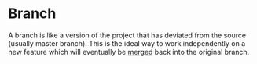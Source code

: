 # Branch
A branch is like a version of the project that has deviated from the source (usually master branch). This is the ideal way to work independently on a new feature which will eventually be [merged](/docs/glossary/merge.md) back into the original branch.